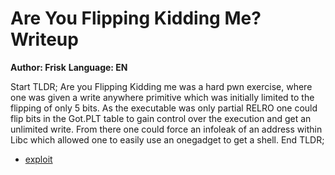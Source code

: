 # Are You Flipping Kidding Me? Writeup

**Author: Frisk**
**Language: EN**

Start TLDR;
Are you Flipping Kidding me was a hard pwn exercise, where one was given a write anywhere primitive which was initially limited to the flipping of only 5 bits. As the executable was only partial RELRO one could flip bits in the Got.PLT table to gain control over the execution and get an unlimited write. From there one could force an infoleak of an address within Libc which allowed one to easily use an onegadget to get a shell.
End TLDR;


* [exploit](./Solve.py)
